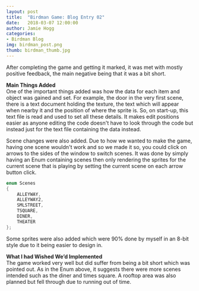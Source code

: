 ```yaml
---
layout: post
title:  "Birdman Game: Blog Entry 02"
date:   2018-03-07 12:00:00
author: Jamie Hogg
categories: 
- Birdman Blog
img: birdman_post.png
thumb: birdman_thumb.jpg
---
```

After completing the game and getting it marked, it was met with mostly positive feedback, the main negative being 
that it was a bit short. 

<B>Main Things Added</B><BR>
One of the important things added was how the data for each item and object was gained and set. For example, the door 
in the very first scene, there is a text document holding the texture, the text which will appear when nearby it and 
the position of where the sprite is. So, on start-up, this text file is read and used to set all these details. It makes edit positions easier as anyone editing the code doesn't have to look through the code but instead just for the text file containing the data instead.

Scene changes were also added. Due to how we wanted to make the game, having one scene wouldn't work and so we made it so, you could click on arrows to the sides of the window to switch scenes. It was done by simply having an Enum containing scenes then only rendering the sprites for the current scene that is playing by setting the current scene on each arrow button click.

```C++
enum Scenes
{
	ALLEYWAY,
	ALLEYWAY2,
	SMLSTREET,
	TSQUARE,
	DINER,
	THEATER
};
```
Some sprites were also added which were 90% done by myself in an 8-bit style due to it being easier to design in.

<B>What I had Wished We’d Implemented</B><BR>
The game worked very well but did suffer from being a bit short which was pointed out. As in the Enum above, it suggests there were more scenes intended such as the diner and times square. A rooftop area was also planned but fell through due to running out of time.

